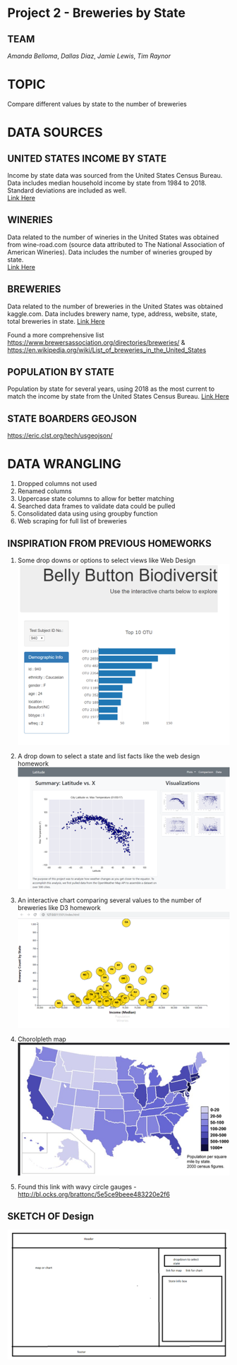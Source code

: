 # Project 2 - Breweries by State
## TEAM
_Amanda Belloma_, 
_Dallas Diaz_, 
_Jamie Lewis_, 
_Tim Raynor_

# **TOPIC**
Compare different values by state to the number of breweries


# **DATA SOURCES**

## UNITED STATES INCOME BY STATE
Income by state data was sourced from the United States Census Bureau.  Data includes median household income by state from 1984 to 2018.  Standard deviations are included as well. 						
[Link Here](https://www2.census.gov/programs-surveys/cps/tables/time-series/historical-income-households)

## WINERIES
Data related to the number of wineries in the United States was obtained from wine-road.com (source data attributed to The National Association of American Wineries). Data includes the number of wineries grouped by state.  
[Link Here](http://www.wine-road.com/education/articles/state-winery-rankings.php)

## BREWERIES
Data related to the number of breweries in the United States was obtained kaggle.com.  Data includes brewery name, type, address, website, state, total breweries in state.
[Link Here](https://www.kaggle.com/brkurzawa/us-breweries)

Found a more comprehensive list https://www.brewersassociation.org/directories/breweries/ & https://en.wikipedia.org/wiki/List_of_breweries_in_the_United_States

## POPULATION BY STATE
Population by state for several years, using 2018 as the most current to match the income by state from the United States Census Bureau.
[Link Here](https://www.census.gov/newsroom/press-kits/2018/pop-estimates-national-state.html)

## STATE BOARDERS GEOJSON
https://eric.clst.org/tech/usgeojson/

# DATA WRANGLING
1. Dropped columns not used
2. Renamed columns
4. Uppercase state columns to allow for better matching
5. Searched data frames to validate data could be pulled
6. Consolidated data using using groupby function
7. Web scraping for full list of breweries


## INSPIRATION FROM PREVIOUS HOMEWORKS
1. Some drop downs or options to select views like Web Design
![sample2](sample2.PNG)
2. A drop down to select a state and list facts like the web design homework
![sample1](sample1.PNG)
3. An interactive chart comparing several values to the number of breweries like D3 homework
![sample3](sample3.PNG)
4. Chorolpleth map
![sample4](sample4.PNG)

5. Found this link with wavy circle gauges - http://bl.ocks.org/brattonc/5e5ce9beee483220e2f6

## SKETCH OF Design
![sketch](sketch.PNG)
